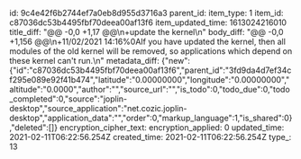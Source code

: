 id: 9c4e42f6b2744ef7a0eb8d955d3716a3
parent_id: 
item_type: 1
item_id: c87036dc53b4495fbf70deea00af13f6
item_updated_time: 1613024216010
title_diff: "@@ -0,0 +1,17 @@\\n+update the kernel\\n"
body_diff: "@@ -0,0 +1,156 @@\\n+11/02/2021 14:16%0AIf you have updated the kernel, then all modules of the old kernel will be removed, so applications which depend on these kernel can't run.\\n"
metadata_diff: {"new":{"id":"c87036dc53b4495fbf70deea00af13f6","parent_id":"3fd9da4d7ef34cf295e089e92f41b474","latitude":"0.00000000","longitude":"0.00000000","altitude":"0.0000","author":"","source_url":"","is_todo":0,"todo_due":0,"todo_completed":0,"source":"joplin-desktop","source_application":"net.cozic.joplin-desktop","application_data":"","order":0,"markup_language":1,"is_shared":0},"deleted":[]}
encryption_cipher_text: 
encryption_applied: 0
updated_time: 2021-02-11T06:22:56.254Z
created_time: 2021-02-11T06:22:56.254Z
type_: 13